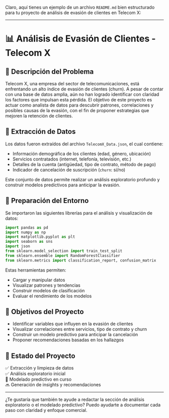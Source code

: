 Claro, aquí tienes un ejemplo de un archivo `README.md` bien estructurado para tu proyecto de análisis de evasión de clientes en Telecom X:

---

# 📊 Análisis de Evasión de Clientes - Telecom X

## 🧩 Descripción del Problema

Telecom X, una empresa del sector de telecomunicaciones, está enfrentando un alto índice de evasión de clientes (churn). A pesar de contar con una base de datos amplia, aún no han logrado identificar con claridad los factores que impulsan esta pérdida. El objetivo de este proyecto es actuar como analista de datos para descubrir patrones, correlaciones y posibles causas de la evasión, con el fin de proponer estrategias que mejoren la retención de clientes.

## 📁 Extracción de Datos

Los datos fueron extraídos del archivo `TelecomX_Data.json`, el cual contiene:

- Información demográfica de los clientes (edad, género, ubicación)
- Servicios contratados (internet, telefonía, televisión, etc.)
- Detalles de la cuenta (antigüedad, tipo de contrato, método de pago)
- Indicador de cancelación de suscripción (`churn`: sí/no)

Este conjunto de datos permite realizar un análisis exploratorio profundo y construir modelos predictivos para anticipar la evasión.

## 🧪 Preparación del Entorno

Se importaron las siguientes librerías para el análisis y visualización de datos:

```python
import pandas as pd
import numpy as np
import matplotlib.pyplot as plt
import seaborn as sns
import json
from sklearn.model_selection import train_test_split
from sklearn.ensemble import RandomForestClassifier
from sklearn.metrics import classification_report, confusion_matrix
```

Estas herramientas permiten:

- Cargar y manipular datos
- Visualizar patrones y tendencias
- Construir modelos de clasificación
- Evaluar el rendimiento de los modelos

## 🎯 Objetivos del Proyecto

- Identificar variables que influyen en la evasión de clientes
- Visualizar correlaciones entre servicios, tipo de contrato y churn
- Construir un modelo predictivo para anticipar la cancelación
- Proponer recomendaciones basadas en los hallazgos

## 📌 Estado del Proyecto

✅ Extracción y limpieza de datos  
✅ Análisis exploratorio inicial  
🔄 Modelado predictivo en curso  
🔜 Generación de insights y recomendaciones

---

¿Te gustaría que también te ayude a redactar la sección de análisis exploratorio o el modelado predictivo? Puedo ayudarte a documentar cada paso con claridad y enfoque comercial.


